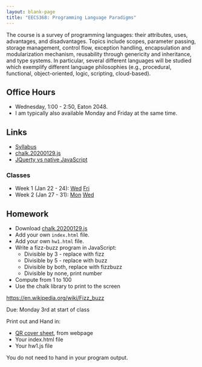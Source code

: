 ```yaml
---
layout: blank-page
title: "EECS368: Programming Language Paradigms"
---
```


The course is a survey of programming languages: their attributes,
uses, advantages, and disadvantages. Topics include scopes, parameter
passing, storage management, control flow, exception handling,
encapsulation and modularization mechanism, reusability through
genericity and inheritance, and type systems.  In particular, several
different languages will be studied which exemplify different language
philosophies (e.g., procedural, functional, object-oriented, logic,
scripting, cloud-based).


## Office Hours

  * Wednesday, 1:00 - 2:50, Eaton 2048.
  * I am typically also available Monday and Friday at the same time.

## Links

 * <a href="https://drive.google.com/open?id=1cMFy-1-B2m0UBk7qbzqvv88WLyv5rGI8WFGhW_VE6D0">Syllabus<a>
 * [chalk.20200129.js](/files/chalk.20200129.js)
 * <a href="https://flaviocopes.com/jquery/">JQuerty vs native JavaScript</a>

### Classes

 * Week 1 (Jan 22 - 24):
   <a href="https://drive.google.com/open?id=1pxdOLD-qXXN15MmDjpVriuZ0Z3hBrkTLBhML-6rshPY">Wed</a>
   <a href="https://drive.google.com/open?id=1KPt-UUiUWQ7DM75VxROOLnfx7uB5812F4E1-q5HXN70">Fri</a>
 * Week 2 (Jan 27 - 31):
   <a href="https://drive.google.com/open?id=1caecr1wOv-6Nb1eK0Qn7c4_0JcT8bVW3tcVSxH-8Eh4">Mon</a>
   <a href="https://drive.google.com/open?id=1TMsGICthdHvCInuwjQTR7sGTtlnvlpNALOZ3sEcZyzY">Wed</a>    

## Homework

  * Download [chalk.20200129.js](/files/chalk.20200129.js)
  * Add your own `index.html` file.
  * Add your own `hw1.html` file.
  * Write a fizz-buzz program in JavaScript:
    - Divisible by 3 - replace with fizz
    - Divisible by 5 - replace with buzz
    - Divisible by both, replace with fizzbuzz 
    - Divisible by none, print number
  * Compute from 1 to 100
  * Use the chalk library to print to the screen

<a href="https://en.wikipedia.org/wiki/Fizz_buzz">https://en.wikipedia.org/wiki/Fizz_buzz</a>

Due: Monday 3rd at start of class

Print out and Hand in:

 * [QR cover sheet](/workbook/EECS_368), from webpage
 * Your index.html file
 * Your hw1.js file

You do not need to hand in your program output.









